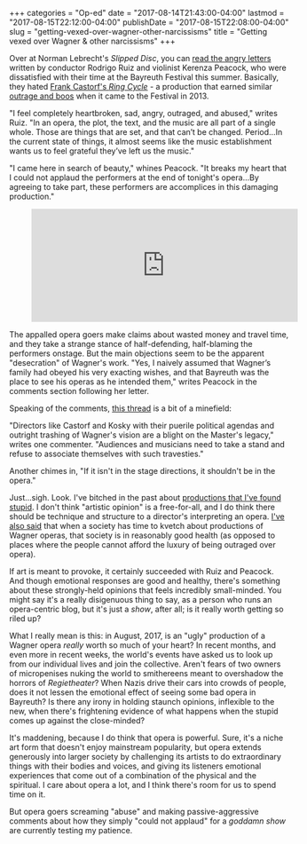 +++
categories = "Op-ed"
date = "2017-08-14T21:43:00-04:00"
lastmod = "2017-08-15T22:12:00-04:00"
publishDate = "2017-08-15T22:08:00-04:00"
slug = "getting-vexed-over-wagner-other-narcissisms"
title = "Getting vexed over Wagner &amp; other narcissisms"
+++

Over at Norman Lebrecht's *Slipped Disc*, you can [read the angry letters](http://slippedisc.com/2017/08/a-composer-and-a-violinist-are-appalled-by-bayreuths-ring/) written by conductor Rodrigo Ruiz and violinist Kerenza Peacock, who were dissatisfied with their time at the Bayreuth Festival this summer. Basically, they hated [Frank Castorf's *Ring Cycle*](https://www.theguardian.com/music/musicblog/2013/aug/02/frank-castorf-bayreuth-ring-cycle) - a production that earned similar [outrage and boos](https://www.youtube.com/watch?v=wQTUOeXmhMI) when it came to the Festival in 2013.

"I feel completely heartbroken, sad, angry, outraged, and abused," writes Ruiz. "In an opera, the plot, the text, and the music are all part of a single whole. Those are things that are set, and that can’t be changed. Period...In the current state of things, it almost seems like the music establishment wants us to feel grateful they’ve left us the music."

"I came here in search of beauty," whines Peacock. "It breaks my heart that I could not applaud the performers at the end of tonight's opera...By agreeing to take part, these performers are accomplices in this damaging production."

<figure data-type="video">
<iframe src="https://giphy.com/embed/1bYaHhGtueIqQ" width="480" height="204" frameBorder="0" class="giphy-embed" allowFullScreen></iframe><p><a href="https://giphy.com/gifs/gross-jack-sparrow-disgusted-1bYaHhGtueIqQ"></a></p>
</figure>

The appalled opera goers make claims about wasted money and travel time, and they take a strange stance of half-defending, half-blaming the performers onstage. But the main objections seem to be the apparent "desecration" of Wagner's work. "Yes, I naively assumed that Wagner’s family had obeyed his very exacting wishes, and that Bayreuth was the place to see his operas as he intended them," writes Peacock in the comments section following her letter.

Speaking of the comments, [this thread](http://slippedisc.com/2017/08/a-composer-and-a-violinist-are-appalled-by-bayreuths-ring/#comments) is a bit of a minefield:

"Directors like Castorf and Kosky with their puerile political agendas and outright trashing of Wagner's vision are a blight on the Master's legacy," writes one commenter. "Audiences and musicians need to take a stand and refuse to associate themselves with such travesties."

Another chimes in, "If it isn't in the stage directions, it shouldn't be in the opera."

Just...sigh. Look. I've bitched in the past about [productions that I've found stupid](/in-review-tcherniakovs-don-giovanni/). I don't think "artistic opinion" is a free-for-all, and I do think there should be technique and structure to a director's interpreting an opera. [I've also said](/things-more-important-than-opera/) that when a society has time to kvetch about productions of Wagner operas, that society is in reasonably good health (as opposed to places where the people cannot afford the luxury of being outraged over opera).

If art is meant to provoke, it certainly succeeded with Ruiz and Peacock. And though emotional responses are good and healthy, there's something about these strongly-held opinions that feels incredibly small-minded. You might say it's a really disigenuous thing to say, as a person who runs an opera-centric blog, but it's just a *show*, after all; is it really worth getting so riled up? 

What I really mean is this: in August, 2017, is an "ugly" production of a Wagner opera *really* worth so much of your heart? In recent months, and even more in recent weeks, the world's events have asked us to look up from our individual lives and join the collective. Aren't fears of two owners of micropenises nuking the world to smithereens meant to overshadow the horrors of *Regietheater*? When Nazis drive their cars into crowds of people, does it not lessen the emotional effect of seeing some bad opera in Bayreuth? Is there any irony in holding staunch opinions, inflexible to the new, when there's frightening evidence of what happens when the stupid comes up against the close-minded?

It's maddening, because I do think that opera is powerful. Sure, it's a niche art form that doesn't enjoy mainstream popularity, but opera extends generously into larger society by challenging its artists to do extraordinary things with their bodies and voices, and giving its listeners emotional experiences that come out of a combination of the physical and the spiritual. I care about opera a lot, and I think there's room for us to spend time on it. 

But opera goers screaming "abuse" and making passive-aggressive comments about how they simply "could not applaud" for a *goddamn show* are currently testing my patience.

